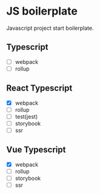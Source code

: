 # JS boilerplate

Javascript project start boilerplate.

## Typescript

- [ ] webpack
- [ ] rollup

## React Typescript

- [x] webpack
- [ ] rollup
- [ ] test(jest)
- [ ] storybook
- [ ] ssr

## Vue Typescript

- [x] webpack
- [ ] rollup
- [ ] storybook
- [ ] ssr
